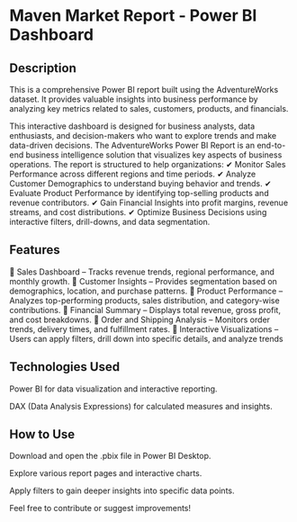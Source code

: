 
# Maven Market Report - Power BI Dashboard



## Description

This is a comprehensive Power BI report built using the AdventureWorks dataset. It provides valuable insights into business performance by analyzing key metrics related to sales, customers, products, and financials.

This interactive dashboard is designed for business analysts, data enthusiasts, and decision-makers who want to explore trends and make data-driven decisions.
The AdventureWorks Power BI Report is an end-to-end business intelligence solution that visualizes key aspects of business operations. The report is structured to help organizations:
✔ Monitor Sales Performance across different regions and time periods.
✔ Analyze Customer Demographics to understand buying behavior and trends.
✔ Evaluate Product Performance by identifying top-selling products and revenue contributors.
✔ Gain Financial Insights into profit margins, revenue streams, and cost distributions.
✔ Optimize Business Decisions using interactive filters, drill-downs, and data segmentation.

## Features
🔹 Sales Dashboard – Tracks revenue trends, regional performance, and monthly growth.
🔹 Customer Insights – Provides segmentation based on demographics, location, and purchase patterns.
🔹 Product Performance – Analyzes top-performing products, sales distribution, and category-wise contributions.
🔹 Financial Summary – Displays total revenue, gross profit, and cost breakdowns.
🔹 Order and Shipping Analysis – Monitors order trends, delivery times, and fulfillment rates.
🔹 Interactive Visualizations – Users can apply filters, drill down into specific details, and analyze trends

## Technologies Used
Power BI for data visualization and interactive reporting.

DAX (Data Analysis Expressions) for calculated measures and insights.


## How to Use
Download and open the .pbix file in Power BI Desktop.

Explore various report pages and interactive charts.

Apply filters to gain deeper insights into specific data points.

Feel free to contribute or suggest improvements! 
